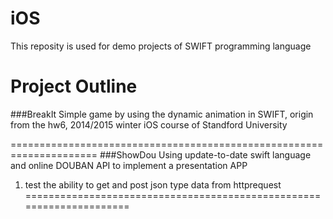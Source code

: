 # iOS

This reposity is used for demo projects of SWIFT programming language

Project Outline
=====================================================================
###BreakIt
Simple game by using the dynamic animation in SWIFT, origin from the hw6, 2014/2015 winter iOS course of Standford University

=====================================================================
###ShowDou
Using update-to-date swift language and online DOUBAN API to implement a presentation APP
1. test the ability to get and post json type data from httprequest
=====================================================================
